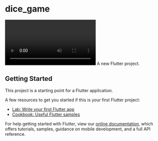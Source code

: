 # dice_game
![Video is here](https://user-images.githubusercontent.com/77739006/138841283-4b4f8b04-4ac0-4f86-be01-9d3c724bce0a.mp4)
A new Flutter project.

## Getting Started

This project is a starting point for a Flutter application.

A few resources to get you started if this is your first Flutter project:

- [Lab: Write your first Flutter app](https://flutter.dev/docs/get-started/codelab)
- [Cookbook: Useful Flutter samples](https://flutter.dev/docs/cookbook)

For help getting started with Flutter, view our
[online documentation](https://flutter.dev/docs), which offers tutorials,
samples, guidance on mobile development, and a full API reference.
